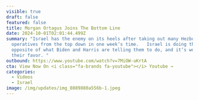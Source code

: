 ```yaml
---
visible: true
draft: false
featured: false
title: Morgan Ortagus Joins The Bottom Line
date: 2024-10-01T02:01:44.499Z
summary: "Israel has the enemy on its heels after taking out many Hezbollah
  operatives from the top down in one week’s time.   Israel is doing the
  opposite of what Biden and Harris are telling them to do, and it’s working in
  their favor. "
outbound: https://www.youtube.com/watch?v=7MiOW-uKrtA
cta: View Now On <i class="fa-brands fa-youtube"></i> Youtube →
categories:
  - Videos
  - Israel
image: /img/updates/img_8089880a556b-1.jpeg
---
```

